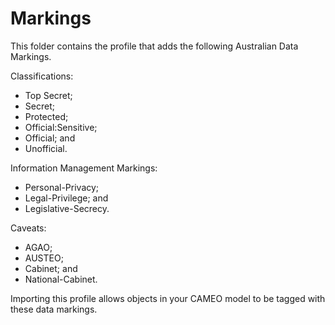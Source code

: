 # Markings

This folder contains the profile that adds the following Australian Data Markings.

Classifications:
 - Top Secret;
 - Secret;
 - Protected;
 - Official:Sensitive;
 - Official; and
 - Unofficial.

Information Management Markings:
 - Personal-Privacy;
 - Legal-Privilege; and
 - Legislative-Secrecy.

Caveats:
 - AGAO;
 - AUSTEO;
 - Cabinet; and
 - National-Cabinet.

Importing this profile allows objects in your CAMEO model to be tagged with these data markings.